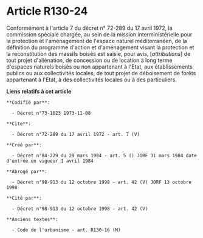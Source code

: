 # Article R130-24

Conformément à l'article 7 du décret n° 72-289 du 17 avril 1972, la commission spéciale chargée, au sein de la mission
interministérielle pour la protection et l'aménagement de l'espace naturel méditerranéen, de la définition du programme
d'action et d'aménagement visant la protection et la reconstitution des massifs boisés est saisie, pour avis,
[*attributions*] de tout projet d'aliénation, de concession ou de location à long terme d'espaces naturels boisés ou non
appartenant à l'Etat, aux établissements publics ou aux collectivités locales, de tout projet de déboisement de forêts
appartenant à l'Etat, à des collectivités locales ou à des particuliers.

**Liens relatifs à cet article**

	**Codifié par**:

	  - Décret n°73-1023 1973-11-08

	**Cite**:

	  - Décret n°72-289 du 17 avril 1972 - art. 7 (V)

	**Créé par**:

	  - Décret n°84-229 du 29 mars 1984 - art. 5 () JORF 31 mars 1984 date d'entrée en vigueur 1 avril 1984

	**Abrogé par**:

	  - Décret n°98-913 du 12 octobre 1998 - art. 42 (V) JORF 13 octobre 1998

	**Cité par**:

	  - Décret n°98-913 du 12 octobre 1998 - art. 42 (V)

	**Anciens textes**:

	  - Code de l'urbanisme - art. R130-16 (M)
